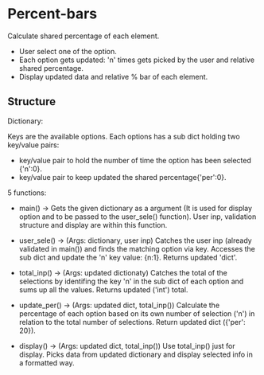 # Percent-bars
Calculate shared percentage of each element.

- User select one of the option.
- Each option gets updated: 'n' times gets picked by the user and relative shared percentage.
- Display updated data and relative % bar of each element.

## Structure

Dictionary:

Keys are the available options. Each options has a sub dict holding two key/value pairs:
  - key/value pair to hold the number of time the option has been selected {'n':0}.
  - key/value pair to keep updated the shared percentage{'per':0}.

    
5 functions: 

- main() -> Gets the given dictionary as a argument (It is used for display option and to be passed to the user_sele() function). User inp, validation structure and display are within this function.
  
- user_sele() -> (Args: dictionary, user inp) Catches the user inp (already validated in main()) and finds the matching option via key. Accesses the sub dict and update the 'n' key value: {n:1}. Returns updated 'dict'.
  
- total_inp() -> (Args: updated dictionaty) Catches the total of the selections by identifing the key 'n' in the sub dict of each option and sums up all the values. Returns updated ('int') total.
  
- update_per() -> (Args: updated dict, total_inp()) Calculate the percentage of each option based on its own number of selection ('n') in relation to the total number of selections. Return updated dict ({'per': 20}).

- display() -> (Args: updated dict, total_inp()) Use total_inp() just for display. Picks data from updated dictionary and display selected info in a formatted way.  
